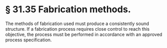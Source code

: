 # § 31.35   Fabrication methods.

The methods of fabrication used must produce a consistently sound structure. If a fabrication process requires close control to reach this objective, the process must be performed in accordance with an approved process specification. 




